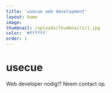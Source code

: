 ```yaml
---
title: 'usecue web development'
layout: home
image:
thumbnail: /uploads/thumbnails/1.jpg
color: '#ffffff'
order: 1
---
```



# usecue

Web developer nodig!? Neem contact op.

